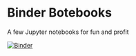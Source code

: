 # Binder Botebooks
A few Jupyter notebooks for fun and profit

[![Binder](https://mybinder.org/badge_logo.svg)](https://mybinder.org/v2/gh/git@github.com:andyczerwonka/binder.git/master)
